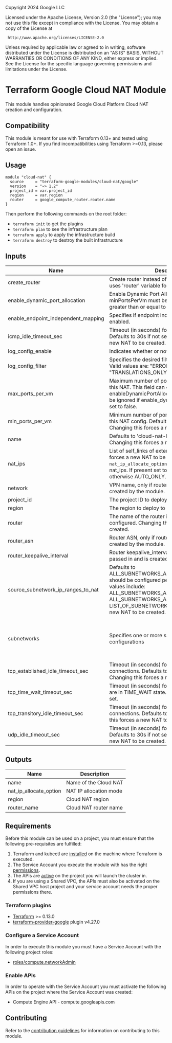 Copyright 2024 Google LLC

Licensed under the Apache License, Version 2.0 (the "License");
you may not use this file except in compliance with the License.
You may obtain a copy of the License at

     http://www.apache.org/licenses/LICENSE-2.0

Unless required by applicable law or agreed to in writing, software
distributed under the License is distributed on an "AS IS" BASIS,
WITHOUT WARRANTIES OR CONDITIONS OF ANY KIND, either express or implied.
See the License for the specific language governing permissions and
limitations under the License.
# Terraform Google Cloud NAT Module

This module handles opinionated Google Cloud Platform Cloud NAT creation and configuration.

## Compatibility
This module is meant for use with Terraform 0.13+ and tested using Terraform 1.0+. If you find incompatibilities using Terraform >=0.13, please open an issue.

## Usage

```hcl
module "cloud-nat" {
  source     = "terraform-google-modules/cloud-nat/google"
  version    = "~> 1.2"
  project_id = var.project_id
  region     = var.region
  router     = google_compute_router.router.name
}
```

Then perform the following commands on the root folder:

- `terraform init` to get the plugins
- `terraform plan` to see the infrastructure plan
- `terraform apply` to apply the infrastructure build
- `terraform destroy` to destroy the built infrastructure

<!-- BEGINNING OF PRE-COMMIT-TERRAFORM DOCS HOOK -->
## Inputs

| Name | Description | Type | Default | Required |
|------|-------------|------|---------|:--------:|
| create\_router | Create router instead of using an existing one, uses 'router' variable for new resource name. | `bool` | `false` | no |
| enable\_dynamic\_port\_allocation | Enable Dynamic Port Allocation. If minPorts is set, minPortsPerVm must be set to a power of two greater than or equal to 32. | `bool` | `false` | no |
| enable\_endpoint\_independent\_mapping | Specifies if endpoint independent mapping is enabled. | `bool` | `null` | no |
| icmp\_idle\_timeout\_sec | Timeout (in seconds) for ICMP connections. Defaults to 30s if not set. Changing this forces a new NAT to be created. | `string` | `"30"` | no |
| log\_config\_enable | Indicates whether or not to export logs | `bool` | `false` | no |
| log\_config\_filter | Specifies the desired filtering of logs on this NAT. Valid values are: "ERRORS\_ONLY", "TRANSLATIONS\_ONLY", "ALL" | `string` | `"ALL"` | no |
| max\_ports\_per\_vm | Maximum number of ports allocated to a VM from this NAT. This field can only be set when enableDynamicPortAllocation is enabled.This will be ignored if enable\_dynamic\_port\_allocation is set to false. | `string` | `null` | no |
| min\_ports\_per\_vm | Minimum number of ports allocated to a VM from this NAT config. Defaults to 64 if not set. Changing this forces a new NAT to be created. | `string` | `"64"` | no |
| name | Defaults to 'cloud-nat-RANDOM\_SUFFIX'. Changing this forces a new NAT to be created. | `string` | `""` | no |
| nat\_ips | List of self\_links of external IPs. Changing this forces a new NAT to be created. Value of `nat_ip_allocate_option` is inferred based on nat\_ips. If present set to MANUAL\_ONLY, otherwise AUTO\_ONLY. | `list(string)` | `[]` | no |
| network | VPN name, only if router is not passed in and is created by the module. | `string` | `""` | no |
| project\_id | The project ID to deploy to | `string` | n/a | yes |
| region | The region to deploy to | `string` | n/a | yes |
| router | The name of the router in which this NAT will be configured. Changing this forces a new NAT to be created. | `string` | n/a | yes |
| router\_asn | Router ASN, only if router is not passed in and is created by the module. | `string` | `"64514"` | no |
| router\_keepalive\_interval | Router keepalive\_interval, only if router is not passed in and is created by the module. | `string` | `"20"` | no |
| source\_subnetwork\_ip\_ranges\_to\_nat | Defaults to ALL\_SUBNETWORKS\_ALL\_IP\_RANGES. How NAT should be configured per Subnetwork. Valid values include: ALL\_SUBNETWORKS\_ALL\_IP\_RANGES, ALL\_SUBNETWORKS\_ALL\_PRIMARY\_IP\_RANGES, LIST\_OF\_SUBNETWORKS. Changing this forces a new NAT to be created. | `string` | `"ALL_SUBNETWORKS_ALL_IP_RANGES"` | no |
| subnetworks | Specifies one or more subnetwork NAT configurations | <pre>list(object({<br>    name                     = string,<br>    source_ip_ranges_to_nat  = list(string)<br>    secondary_ip_range_names = list(string)<br>  }))</pre> | `[]` | no |
| tcp\_established\_idle\_timeout\_sec | Timeout (in seconds) for TCP established connections. Defaults to 1200s if not set. Changing this forces a new NAT to be created. | `string` | `"1200"` | no |
| tcp\_time\_wait\_timeout\_sec | Timeout (in seconds) for TCP connections that are in TIME\_WAIT state. Defaults to 120s if not set. | `string` | `"120"` | no |
| tcp\_transitory\_idle\_timeout\_sec | Timeout (in seconds) for TCP transitory connections. Defaults to 30s if not set. Changing this forces a new NAT to be created. | `string` | `"30"` | no |
| udp\_idle\_timeout\_sec | Timeout (in seconds) for UDP connections. Defaults to 30s if not set. Changing this forces a new NAT to be created. | `string` | `"30"` | no |

## Outputs

| Name | Description |
|------|-------------|
| name | Name of the Cloud NAT |
| nat\_ip\_allocate\_option | NAT IP allocation mode |
| region | Cloud NAT region |
| router\_name | Cloud NAT router name |

<!-- END OF PRE-COMMIT-TERRAFORM DOCS HOOK -->

## Requirements

Before this module can be used on a project, you must ensure that the following pre-requisites are fulfilled:

1. Terraform and kubectl are [installed](#software-dependencies) on the machine where Terraform is executed.
2. The Service Account you execute the module with has the right [permissions](#iam-roles).
3. The APIs are [active](#enable-apis) on the project you will launch the cluster in.
4. If you are using a Shared VPC, the APIs must also be activated on the Shared VPC host project and your service account needs the proper permissions there.

### Terraform plugins

- [Terraform](https://www.terraform.io/downloads.html) >= 0.13.0
- [terraform-provider-google](https://github.com/terraform-providers/terraform-provider-google) plugin v4.27.0

### Configure a Service Account

In order to execute this module you must have a Service Account with the
following project roles:

- [roles/compute.networkAdmin](https://cloud.google.com/nat/docs/using-nat#iam_permissions)

### Enable APIs

In order to operate with the Service Account you must activate the following APIs on the project where the Service Account was created:

- Compute Engine API - compute.googleapis.com

## Contributing

Refer to the [contribution guidelines](./CONTRIBUTING.md) for information on contributing to this module.

